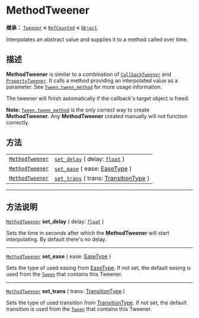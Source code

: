 <!-- ⚠ 请勿编辑本文件 ⚠ -->
<!-- 本文档使用脚本从 WeDot 引擎源码仓库生成。 -->
<!-- 生成脚本：https://github.com/WeDot-Engine/WeDot/tree/4.3/doc/tools/make_md.py； -->
<!-- 原文件：https://github.com/WeDot-Engine/WeDot/tree/4.3/doc/classes/MethodTweener.xml。 -->

<div id="_class_methodtweener"></div>

# MethodTweener

**继承：** [`Tweener`](class_tweener.md) **<** [`RefCounted`](class_refcounted.md) **<** [`Object`](class_object.md)

Interpolates an abstract value and supplies it to a method called over time.

## 描述

**MethodTweener** is similar to a combination of [`CallbackTweener`](class_callbacktweener.md) and [`PropertyTweener`](class_propertytweener.md). It calls a method providing an interpolated value as a parameter. See [`Tween.tween_method`](class_tween.md#class_tween_method_tween_method) for more usage information.

The tweener will finish automatically if the callback's target object is freed.

 **Note:** [`Tween.tween_method`](class_tween.md#class_tween_method_tween_method) is the only correct way to create **MethodTweener**. Any **MethodTweener** created manually will not function correctly.

## 方法

|||
|:-:|:--|
| [`MethodTweener`](class_methodtweener.md) | [`set_delay`](class_methodtweener.md#class_methodtweener_method_set_delay) ( delay: [`float`](class_float.md) )                    |
| [`MethodTweener`](class_methodtweener.md) | [`set_ease`](class_methodtweener.md#class_methodtweener_method_set_ease) ( ease: [EaseType](#enum_tween_easetype) )                |
| [`MethodTweener`](class_methodtweener.md) | [`set_trans`](class_methodtweener.md#class_methodtweener_method_set_trans) ( trans: [TransitionType](#enum_tween_transitiontype) ) |

<!-- rst-class:: classref-section-separator -->

---

## 方法说明

<div id="_class_methodtweener_method_set_delay"></div>

[`MethodTweener`](class_methodtweener.md) **set_delay** ( delay: [`float`](class_float.md) )<div id="class_methodtweener_method_set_delay"></div>

Sets the time in seconds after which the **MethodTweener** will start interpolating. By default there's no delay.

<!-- rst-class:: classref-item-separator -->

---

<div id="_class_methodtweener_method_set_ease"></div>

[`MethodTweener`](class_methodtweener.md) **set_ease** ( ease: [EaseType](#enum_tween_easetype) )<div id="class_methodtweener_method_set_ease"></div>

Sets the type of used easing from [EaseType](#enum_tween_easetype). If not set, the default easing is used from the [`Tween`](class_tween.md) that contains this Tweener.

<!-- rst-class:: classref-item-separator -->

---

<div id="_class_methodtweener_method_set_trans"></div>

[`MethodTweener`](class_methodtweener.md) **set_trans** ( trans: [TransitionType](#enum_tween_transitiontype) )<div id="class_methodtweener_method_set_trans"></div>

Sets the type of used transition from [TransitionType](#enum_tween_transitiontype). If not set, the default transition is used from the [`Tween`](class_tween.md) that contains this Tweener.

[^virtual]: 本方法通常需要用户覆盖才能生效。
[^const]: 本方法无副作用，不会修改该实例的任何成员变量。
[^vararg]: 本方法除了能接受在此处描述的参数外，还能够继续接受任意数量的参数。
[^constructor]: 本方法用于构造某个类型。
[^static]: 调用本方法无需实例，可直接使用类名进行调用。
[^operator]: 本方法描述的是使用本类型作为左操作数的有效运算符。
[^bitfield]: 这个值是由下列位标志构成位掩码的整数。
[^void]: 无返回值。
